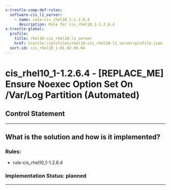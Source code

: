 ```yaml
---
x-trestle-comp-def-rules:
  software-cis_l1_server:
    - name: rule-cis_rhel10_1-1.2.6.4
      description: Rule for cis_rhel10_1-1.2.6.4
x-trestle-global:
  profile:
    title: rhel10-cis_rhel10-l1_server
    href: trestle://profiles/rhel10-cis_rhel10-l1_server/profile.json
  sort-id: cis_rhel10_1-01.02.06.04
---
```


# cis_rhel10_1-1.2.6.4 - \[REPLACE_ME\] Ensure Noexec Option Set On /Var/Log Partition (Automated)

## Control Statement

______________________________________________________________________

## What is the solution and how is it implemented?

<!-- For implementation status enter one of: implemented, partial, planned, alternative, not-applicable -->

<!-- Note that the list of rules under ### Rules: is read-only and changes will not be captured after assembly to JSON -->

<!-- Add control implementation description here for control: cis_rhel10_1-1.2.6.4 -->

### Rules:

  - rule-cis_rhel10_1-1.2.6.4

### Implementation Status: planned

______________________________________________________________________
